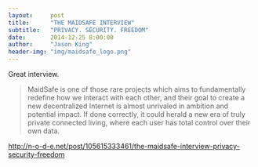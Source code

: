 ```yaml
---
layout:     post
title:      "THE MAIDSAFE INTERVIEW"
subtitle:   "PRIVACY. SECURITY. FREEDOM"
date:       2014-12-25 8:00:00
author:     "Jason King"
header-img: "img/maidsafe_logo.png"
---
```


Great interview.

> MaidSafe is one of those rare projects which aims to fundamentally redefine how
we interact with each other, and their goal to create a new decentralized Internet
is almost unrivaled in ambition and potential impact. If done correctly, it could
herald a new era of truly private connected living, where each user has total
control over their own data.

<http://n-o-d-e.net/post/105615333461/the-maidsafe-interview-privacy-security-freedom>

